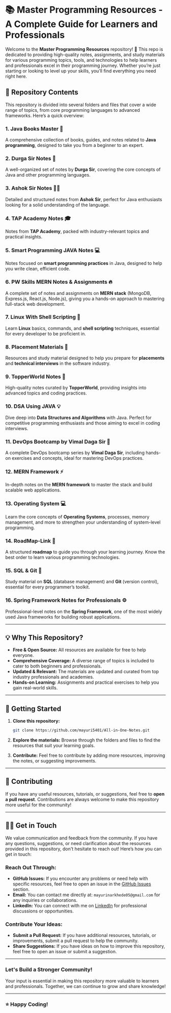 # **📚 Master Programming Resources - A Complete Guide for Learners and Professionals**

Welcome to the **Master Programming Resources** repository! 🎉 This repo is dedicated to providing high-quality notes, assignments, and study materials for various programming topics, tools, and technologies to help learners and professionals excel in their programming journey. Whether you’re just starting or looking to level up your skills, you’ll find everything you need right here.

## 📂 **Repository Contents**

This repository is divided into several folders and files that cover a wide range of topics, from core programming languages to advanced frameworks. Here’s a quick overview:

### **1. Java Books Master** 📖
A comprehensive collection of books, guides, and notes related to **Java programming**, designed to take you from a beginner to an expert.

### **2. Durga Sir Notes** 📝
A well-organized set of notes by **Durga Sir**, covering the core concepts of Java and other programming languages.

### **3. Ashok Sir Notes** 🧑‍🏫
Detailed and structured notes from **Ashok Sir**, perfect for Java enthusiasts looking for a solid understanding of the language.

### **4. TAP Academy Notes** 🎓
Notes from **TAP Academy**, packed with industry-relevant topics and practical insights.

### **5. Smart Programming JAVA Notes** 💻
Notes focused on **smart programming practices** in Java, designed to help you write clean, efficient code.

### **6. PW Skills MERN Notes & Assignments** 🔥
A complete set of notes and assignments on **MERN stack** (MongoDB, Express.js, React.js, Node.js), giving you a hands-on approach to mastering full-stack web development.

### **7. Linux With Shell Scripting** 🐧
Learn **Linux** basics, commands, and **shell scripting** techniques, essential for every developer to be proficient in.

### **8. Placement Materials** 🎯
Resources and study material designed to help you prepare for **placements** and **technical interviews** in the software industry.

### **9. TopperWorld Notes** 🌟
High-quality notes curated by **TopperWorld**, providing insights into advanced topics and coding practices.

### **10. DSA Using JAVA** 💡
Dive deep into **Data Structures and Algorithms** with Java. Perfect for competitive programming enthusiasts and those aiming to excel in coding interviews.

### **11. DevOps Bootcamp by Vimal Daga Sir** 🚀
A complete DevOps bootcamp series by **Vimal Daga Sir**, including hands-on exercises and concepts, ideal for mastering DevOps practices.

### **12. MERN Framework** ⚡
In-depth notes on the **MERN framework** to master the stack and build scalable web applications.

### **13. Operating System** 💻
Learn the core concepts of **Operating Systems**, processes, memory management, and more to strengthen your understanding of system-level programming.

### **14. RoadMap-Link** 📅
A structured **roadmap** to guide you through your learning journey. Know the best order to learn various programming technologies.

### **15. SQL & Git** 🔑
Study material on **SQL** (database management) and **Git** (version control), essential for every programmer’s toolkit.

### **16. Spring Framework Notes for Professionals** ⚙️
Professional-level notes on the **Spring Framework**, one of the most widely used Java frameworks for building robust applications.

---

## 💡 **Why This Repository?**

- **Free & Open Source:** All resources are available for free to help everyone.
- **Comprehensive Coverage:** A diverse range of topics is included to cater to both beginners and professionals.
- **Updated & Relevant:** The materials are updated and curated from top industry professionals and academies.
- **Hands-on Learning:** Assignments and practical exercises to help you gain real-world skills.

---

## 🚀 **Getting Started**

1. **Clone this repository:**

   ```bash
   git clone https://github.com/mayuri5401/All-in-One-Notes.git
   ```

2. **Explore the materials:**
   Browse through the folders and files to find the resources that suit your learning goals.

3. **Contribute:**
   Feel free to contribute by adding more resources, improving the notes, or suggesting improvements.

---

## 🤝 **Contributing**

If you have any useful resources, tutorials, or suggestions, feel free to **open a pull request**. Contributions are always welcome to make this repository more useful for the community!

---

## 🧑‍🏫 **Get in Touch**

We value communication and feedback from the community. If you have any questions, suggestions, or need clarification about the resources provided in this repository, don't hesitate to reach out! Here’s how you can get in touch:

### **Reach Out Through:**
- **GitHub Issues:** If you encounter any problems or need help with specific resources, feel free to open an issue in the [GitHub Issues](https://github.com/yourusername/master-programming-resources/issues) section.
- **Email:** You can contact me directly at: `mayurinarkhede05@gmail.com` for any inquiries or collaborations.
- **LinkedIn:** You can connect with me on [LinkedIn](https://www.linkedin.com/in/mayuri-narkhede-1771341a9/) for professional discussions or opportunities.

### **Contribute Your Ideas:**
- **Submit a Pull Request:** If you have additional resources, tutorials, or improvements, submit a pull request to help the community.
- **Share Suggestions:** If you have ideas on how to improve this repository, feel free to open an issue or submit a suggestion.

---

### **Let's Build a Stronger Community!**

Your input is essential in making this repository more valuable to learners and professionals. Together, we can continue to grow and share knowledge!

---

### ⭐ **Happy Coding!**
